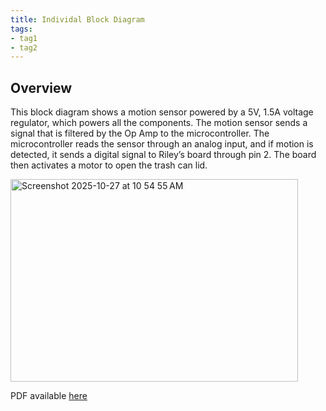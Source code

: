 ```yaml
---
title: Individal Block Diagram
tags:
- tag1
- tag2
---
```


## Overview
This block diagram shows a motion sensor powered by a 5V, 1.5A voltage regulator, which powers all the components. The motion sensor sends a signal that is filtered by the Op Amp to the microcontroller. The microcontroller reads the sensor through an analog input, and if motion is detected, it sends a digital signal to Riley’s board through pin 2. The board then activates a motor to open the trash can lid. 



<img width="460" height="324" alt="Screenshot 2025-10-27 at 10 54 55 AM" src="https://github.com/user-attachments/assets/7afa1fee-9589-4730-bd32-1db610e3148d" />

PDF available [here](https://github.com/user-attachments/files/23277105/Lee_ID_BLOCKDIA.drawio.pdf)
